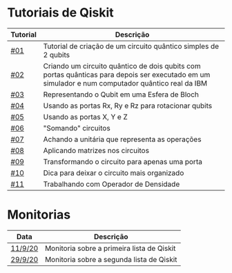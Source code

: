 # Tutoriais de Qiskit


|       Tutorial          |  Descrição                                                       |
| ----------------------- | ---------------------------------------------------------------- |
|  [#01](https://github.com/pedroripper/qiskit_tutoriais/blob/master/Tutoriais/Qiskit-tutorial%2301.ipynb)  |  Tutorial de criação de um circuito quântico simples de 2 qubits |
|  [#02](https://github.com/pedroripper/qiskit_tutoriais/blob/master/Tutoriais/Qiskit-tutorial%2302.ipynb)  |  Criando um circuito quântico de dois qubits com portas quânticas para depois ser executado em um simulador e num computador quântico real da IBM |
|  [#03](https://github.com/pedroripper/qiskit_tutoriais/blob/master/Tutoriais/Qiskit-tutorial%2303.ipynb)  |  Representando o Qubit em uma Esfera de Bloch |
|  [#04](https://github.com/pedroripper/qiskit_tutoriais/blob/master/Tutoriais/Qiskit-tutorial%2304.ipynb)  |  Usando as portas Rx, Ry e Rz para rotacionar qubits |
|  [#05](https://github.com/pedroripper/qiskit_tutoriais/blob/master/Tutoriais/Qiskit-tutorial%2305.ipynb)  |  Usando as portas X, Y e Z |
|  [#06](https://github.com/pedroripper/qiskit_tutoriais/blob/master/Tutoriais/Qiskit-tutorial%2306.ipynb)  |  "Somando" circuitos |
|  [#07](https://github.com/pedroripper/qiskit_tutoriais/blob/master/Tutoriais/Qiskit-tutorial%2307.ipynb)  | Achando a unitária que representa as operações |
|  [#08](https://github.com/pedroripper/qiskit_tutoriais/blob/master/Tutoriais/Qiskit-tutorial%2308.ipynb)  |  Aplicando matrizes nos circuitos |
|  [#09](https://github.com/pedroripper/qiskit_tutoriais/blob/master/Tutoriais/Qiskit-tutorial%2309.ipynb)  |  Transformando o circuito para apenas uma porta |
|  [#10](https://github.com/pedroripper/qiskit_tutoriais/blob/master/Tutoriais/Qiskit-tutorial%2310.ipynb)  |  Dica para deixar o circuito mais organizado |
|  [#11](https://github.com/pedroripper/qiskit_tutoriais/blob/master/Tutoriais/Qiskit-tutorial%2311.ipynb)  |  Trabalhando com Operador de Densidade |



# Monitorias
|       Data          |  Descrição                                                       |
| ----------------------- | ---------------------------------------------------------------- |
|  [11/9/20](https://github.com/pedroripper/qiskit_tutoriais/blob/master/Monitoria/monitoria1.ipynb)  | Monitoria sobre a primeira lista de Qiskit |
|  [29/9/20](https://github.com/pedroripper/qiskit_tutoriais/blob/master/Monitoria/monitoria-3.ipynb)  | Monitoria sobre a segunda lista de Qiskit |
